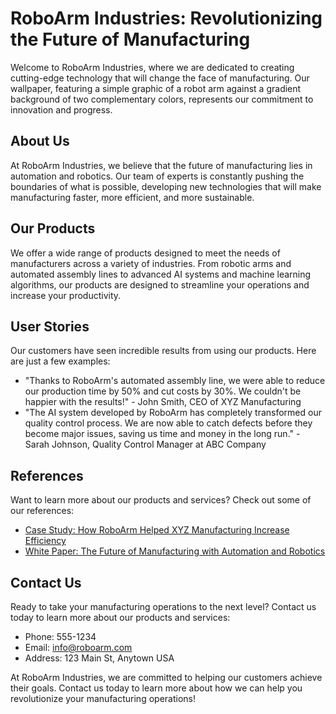 <!--font:Barlow Condensed-->

# RoboArm Industries: Revolutionizing the Future of Manufacturing

Welcome to RoboArm Industries, where we are dedicated to creating cutting-edge technology that will change the face of manufacturing. Our wallpaper, featuring a simple graphic of a robot arm against a gradient background of two complementary colors, represents our commitment to innovation and progress.

## About Us
At RoboArm Industries, we believe that the future of manufacturing lies in automation and robotics. Our team of experts is constantly pushing the boundaries of what is possible, developing new technologies that will make manufacturing faster, more efficient, and more sustainable.

## Our Products
We offer a wide range of products designed to meet the needs of manufacturers across a variety of industries. From robotic arms and automated assembly lines to advanced AI systems and machine learning algorithms, our products are designed to streamline your operations and increase your productivity.

## User Stories
Our customers have seen incredible results from using our products. Here are just a few examples:

- "Thanks to RoboArm's automated assembly line, we were able to reduce our production time by 50% and cut costs by 30%. We couldn't be happier with the results!" - John Smith, CEO of XYZ Manufacturing
- "The AI system developed by RoboArm has completely transformed our quality control process. We are now able to catch defects before they become major issues, saving us time and money in the long run." - Sarah Johnson, Quality Control Manager at ABC Company

## References
Want to learn more about our products and services? Check out some of our references:

- [Case Study: How RoboArm Helped XYZ Manufacturing Increase Efficiency](#)
- [White Paper: The Future of Manufacturing with Automation and Robotics](#)

## Contact Us
Ready to take your manufacturing operations to the next level? Contact us today to learn more about our products and services:

- Phone: 555-1234
- Email: info@roboarm.com
- Address: 123 Main St, Anytown USA

At RoboArm Industries, we are committed to helping our customers achieve their goals. Contact us today to learn more about how we can help you revolutionize your manufacturing operations!

<!--

Write me content for website with wallpaper which alt text is:

"A wallpaper with a simple graphic of a robot arm, against a gradient background of two complementary colors."

The name/title of the page should not be 1:1 copy of the alt text but rather a real content of the website which is using this wallpaper.

- Use markdown format 
- Start with heading
- Heading should be short and concise
- The content should look like a real website 
- The website should not be about the wallpaper, wallpaper is just a related background
- Heading should be contain work "wallpaper" or "background"
- Include real sections like references, contact, user stories, etc. use things relevant to the page purpose.
- Feel free to use structure like headings, bullets, numbering, blockquotes, paragraphs, horizontal lines, etc.
- You can use formatting like bold or _italic_
- You can include UTF-8 emojis
- Links should be only #hash anchors (and you can refer to the document itself)
- Do not include images


---


# RoboArm Industries: Revolutionizing the Future of Manufacturing

Welcome to RoboArm Industries, where we are dedicated to creating cutting-edge technology that will change the face of manufacturing. Our wallpaper, featuring a simple graphic of a robot arm against a gradient background of two complementary colors, represents our commitment to innovation and progress.

## About Us
At RoboArm Industries, we believe that the future of manufacturing lies in automation and robotics. Our team of experts is constantly pushing the boundaries of what is possible, developing new technologies that will make manufacturing faster, more efficient, and more sustainable.

## Our Products
We offer a wide range of products designed to meet the needs of manufacturers across a variety of industries. From robotic arms and automated assembly lines to advanced AI systems and machine learning algorithms, our products are designed to streamline your operations and increase your productivity.

## User Stories
Our customers have seen incredible results from using our products. Here are just a few examples:

- "Thanks to RoboArm's automated assembly line, we were able to reduce our production time by 50% and cut costs by 30%. We couldn't be happier with the results!" - John Smith, CEO of XYZ Manufacturing
- "The AI system developed by RoboArm has completely transformed our quality control process. We are now able to catch defects before they become major issues, saving us time and money in the long run." - Sarah Johnson, Quality Control Manager at ABC Company

## References
Want to learn more about our products and services? Check out some of our references:

- [Case Study: How RoboArm Helped XYZ Manufacturing Increase Efficiency](#)
- [White Paper: The Future of Manufacturing with Automation and Robotics](#)

## Contact Us
Ready to take your manufacturing operations to the next level? Contact us today to learn more about our products and services:

- Phone: 555-1234
- Email: info@roboarm.com
- Address: 123 Main St, Anytown USA

At RoboArm Industries, we are committed to helping our customers achieve their goals. Contact us today to learn more about how we can help you revolutionize your manufacturing operations!

-->
